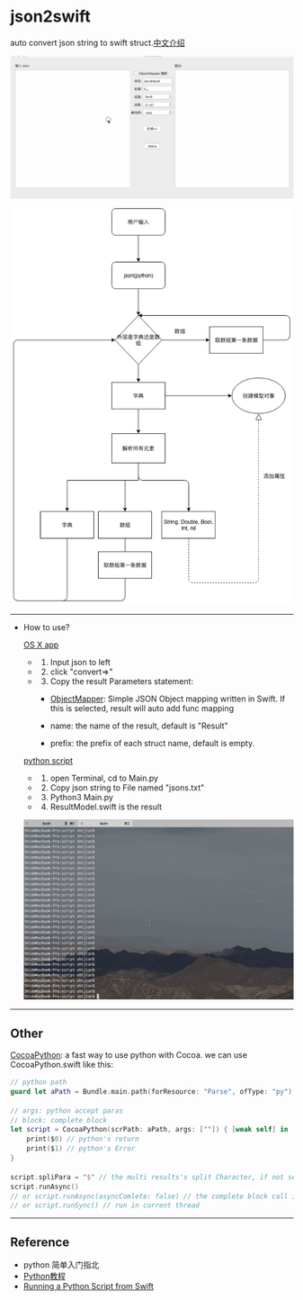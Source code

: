 # json2swift

auto convert json string to swift struct.[中文介绍](./Document/README_chs.md)

![demo](./Document/demo.gif)

![UML](./Document/uml.png)

***

- How to use?

   [OS X app](https://pan.baidu.com/s/1skW4Jxj)

  - 1. Input json to left

  - 2. click "convert=>"

  - 3. Copy the result
      Parameters statement:

    -  [ObjectMapper](https://github.com/Hearst-DD/ObjectMapper): Simple JSON Object mapping written in Swift. If this is selected, result will auto add func mapping

    -  name: the name of the result, default is "Result"

    -  prefix: the prefix of each struct name, default is empty.


  [python script](./script)

   - 1. open Terminal, cd to Main.py

   - 2. Copy json string to File named "jsons.txt"

   - 3. Python3 Main.py

   - 4. ResultModel.swift is the result

   ![](./Document/terminal_ope.gif)

***

## Other
[CocoaPython](./json2Swift/CocoaPython.swift): a fast way to use python with Cocoa.
we can use CocoaPython.swift like this:
```swift
// python path
guard let aPath = Bundle.main.path(forResource: "Parse", ofType: "py") else { return }

// args: python accept paras
// block: complete block
let script = CocoaPython(scrPath: aPath, args: [""]) { [weak self] in
    print($0) // python's return
    print($1) // python's Error
}

script.spliPara = "$" // the multi results's split Character, if not set, all the results is in result[0]. 
script.runAsync()
// or script.runAsync(asyncComlete: false) // the complete block call in global async
// or script.runSync() // run in current thread
```

***
## Reference

- python 简单入门指北
- [Python教程](https://www.liaoxuefeng.com/wiki/0014316089557264a6b348958f449949df42a6d3a2e542c000)
- [Running a Python Script from Swift](http://martinhoeller.net/running-a-python-script-from-swift/)


